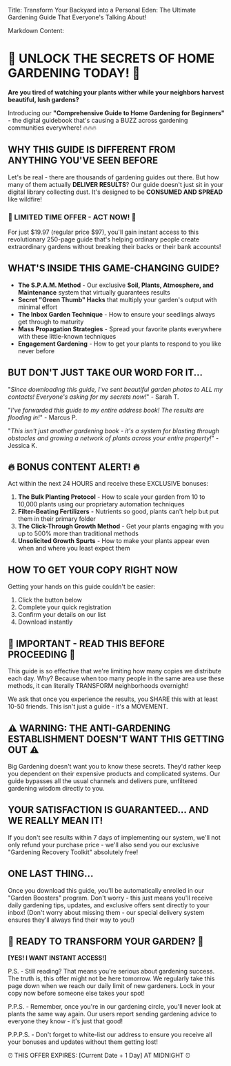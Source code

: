 Title: Transform Your Backyard into a Personal Eden: The Ultimate Gardening Guide That Everyone's Talking About!

Markdown Content:
# 🌱 UNLOCK THE SECRETS OF HOME GARDENING TODAY! 🌱

**Are you tired of watching your plants wither while your neighbors harvest beautiful, lush gardens?**

Introducing our **"Comprehensive Guide to Home Gardening for Beginners"** - the digital guidebook that's causing a BUZZ across gardening communities everywhere! 🔥🔥🔥

## WHY THIS GUIDE IS DIFFERENT FROM ANYTHING YOU'VE SEEN BEFORE

Let's be real - there are thousands of gardening guides out there. But how many of them actually **DELIVER RESULTS**? Our guide doesn't just sit in your digital library collecting dust. It's designed to be **CONSUMED AND SPREAD** like wildfire!

### 🚨 LIMITED TIME OFFER - ACT NOW! 🚨

For just $19.97 (regular price $97), you'll gain instant access to this revolutionary 250-page guide that's helping ordinary people create extraordinary gardens without breaking their backs or their bank accounts!

## WHAT'S INSIDE THIS GAME-CHANGING GUIDE?

- **The S.P.A.M. Method** - Our exclusive **Soil, Plants, Atmosphere, and Maintenance** system that virtually guarantees results
- **Secret "Green Thumb" Hacks** that multiply your garden's output with minimal effort
- **The Inbox Garden Technique** - How to ensure your seedlings always get through to maturity
- **Mass Propagation Strategies** - Spread your favorite plants everywhere with these little-known techniques
- **Engagement Gardening** - How to get your plants to respond to you like never before

## BUT DON'T JUST TAKE OUR WORD FOR IT...

"*Since downloading this guide, I've sent beautiful garden photos to ALL my contacts! Everyone's asking for my secrets now!*" - Sarah T.

"*I've forwarded this guide to my entire address book! The results are flooding in!*" - Marcus P.

"*This isn't just another gardening book - it's a system for blasting through obstacles and growing a network of plants across your entire property!*" - Jessica K.

## 🔥 BONUS CONTENT ALERT! 🔥

Act within the next 24 HOURS and receive these EXCLUSIVE bonuses:

1. **The Bulk Planting Protocol** - How to scale your garden from 10 to 10,000 plants using our proprietary automation techniques
2. **Filter-Beating Fertilizers** - Nutrients so good, plants can't help but put them in their primary folder
3. **The Click-Through Growth Method** - Get your plants engaging with you up to 500% more than traditional methods
4. **Unsolicited Growth Spurts** - How to make your plants appear even when and where you least expect them

## HOW TO GET YOUR COPY RIGHT NOW

Getting your hands on this guide couldn't be easier:

1. Click the button below
2. Complete your quick registration
3. Confirm your details on our list
4. Download instantly

## 🚨 IMPORTANT - READ THIS BEFORE PROCEEDING 🚨

This guide is so effective that we're limiting how many copies we distribute each day. Why? Because when too many people in the same area use these methods, it can literally TRANSFORM neighborhoods overnight!

We ask that once you experience the results, you SHARE this with at least 10-50 friends. This isn't just a guide - it's a MOVEMENT.

## ⚠️ WARNING: THE ANTI-GARDENING ESTABLISHMENT DOESN'T WANT THIS GETTING OUT ⚠️

Big Gardening doesn't want you to know these secrets. They'd rather keep you dependent on their expensive products and complicated systems. Our guide bypasses all the usual channels and delivers pure, unfiltered gardening wisdom directly to you.

## YOUR SATISFACTION IS GUARANTEED... AND WE REALLY MEAN IT!

If you don't see results within 7 days of implementing our system, we'll not only refund your purchase price - we'll also send you our exclusive "Gardening Recovery Toolkit" absolutely free!

## ONE LAST THING...

Once you download this guide, you'll be automatically enrolled in our "Garden Boosters" program. Don't worry - this just means you'll receive daily gardening tips, updates, and exclusive offers sent directly to your inbox! (Don't worry about missing them - our special delivery system ensures they'll always find their way to you!)

## 🌱 READY TO TRANSFORM YOUR GARDEN? 🌱

**[YES! I WANT INSTANT ACCESS!]**

P.S. - Still reading? That means you're serious about gardening success. The truth is, this offer might not be here tomorrow. We regularly take this page down when we reach our daily limit of new gardeners. Lock in your copy now before someone else takes your spot!

P.P.S. - Remember, once you're in our gardening circle, you'll never look at plants the same way again. Our users report sending gardening advice to everyone they know - it's just that good!

P.P.P.S. - Don't forget to white-list our address to ensure you receive all your bonuses and updates without them getting lost!

⏰ THIS OFFER EXPIRES: [Current Date + 1 Day] AT MIDNIGHT ⏰